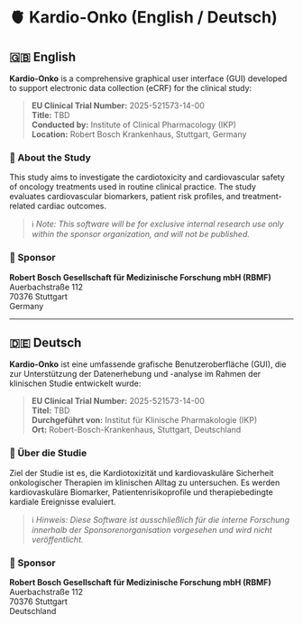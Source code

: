 # 🫀 Kardio-Onko (English / Deutsch)

## 🇬🇧 English

**Kardio-Onko** is a comprehensive graphical user interface (GUI) developed to support electronic data collection (eCRF) for the clinical study:

> **EU Clinical Trial Number:** 2025-521573-14-00  
> **Title:** TBD    
> **Conducted by:** Institute of Clinical Pharmacology (IKP)  
> **Location:** Robert Bosch Krankenhaus, Stuttgart, Germany

### 🔬 About the Study

This study aims to investigate the cardiotoxicity and cardiovascular safety of oncology treatments used in routine clinical practice. The study evaluates cardiovascular biomarkers, patient risk profiles, and treatment-related cardiac outcomes.

> ℹ️ *Note: This software will be for exclusive internal research use only within the sponsor organization, and will not be published.*

### 🏢 Sponsor

**Robert Bosch Gesellschaft für Medizinische Forschung mbH (RBMF)**  
Auerbachstraße 112  
70376 Stuttgart  
Germany

---

## 🇩🇪 Deutsch

**Kardio-Onko** ist eine umfassende grafische Benutzeroberfläche (GUI), die zur Unterstützung der Datenerhebung und -analyse im Rahmen der klinischen Studie entwickelt wurde:

> **EU Clinical Trial Number:** 2025-521573-14-00  
> **Titel:** TBD    
> **Durchgeführt von:** Institut für Klinische Pharmakologie (IKP)  
> **Ort:** Robert-Bosch-Krankenhaus, Stuttgart, Deutschland

### 🔬 Über die Studie

Ziel der Studie ist es, die Kardiotoxizität und kardiovaskuläre Sicherheit onkologischer Therapien im klinischen Alltag zu untersuchen. Es werden kardiovaskuläre Biomarker, Patientenrisikoprofile und therapiebedingte kardiale Ereignisse evaluiert.

> ℹ️ *Hinweis: Diese Software ist ausschließlich für die interne Forschung innerhalb der Sponsorenorganisation vorgesehen und wird nicht veröffentlicht.*

### 🏢 Sponsor

**Robert Bosch Gesellschaft für Medizinische Forschung mbH (RBMF)**  
Auerbachstraße 112  
70376 Stuttgart  
Deutschland

